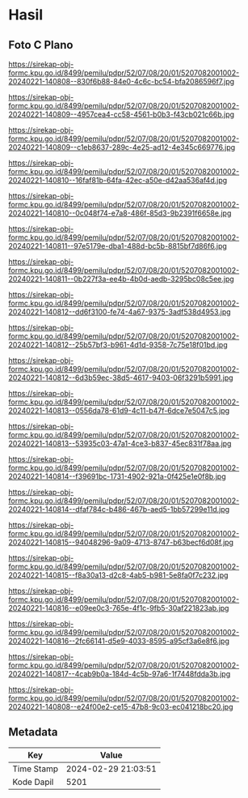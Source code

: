 # Hasil

## Foto C Plano

https://sirekap-obj-formc.kpu.go.id/8499/pemilu/pdpr/52/07/08/20/01/5207082001002-20240221-140808--830f6b88-84e0-4c6c-bc54-bfa2086596f7.jpg

https://sirekap-obj-formc.kpu.go.id/8499/pemilu/pdpr/52/07/08/20/01/5207082001002-20240221-140809--4957cea4-cc58-4561-b0b3-f43cb021c66b.jpg

https://sirekap-obj-formc.kpu.go.id/8499/pemilu/pdpr/52/07/08/20/01/5207082001002-20240221-140809--c1eb8637-289c-4e25-ad12-4e345c669776.jpg

https://sirekap-obj-formc.kpu.go.id/8499/pemilu/pdpr/52/07/08/20/01/5207082001002-20240221-140810--16faf81b-64fa-42ec-a50e-d42aa536af4d.jpg

https://sirekap-obj-formc.kpu.go.id/8499/pemilu/pdpr/52/07/08/20/01/5207082001002-20240221-140810--0c048f74-e7a8-486f-85d3-9b2391f6658e.jpg

https://sirekap-obj-formc.kpu.go.id/8499/pemilu/pdpr/52/07/08/20/01/5207082001002-20240221-140811--97e5179e-dba1-488d-bc5b-8815bf7d86f6.jpg

https://sirekap-obj-formc.kpu.go.id/8499/pemilu/pdpr/52/07/08/20/01/5207082001002-20240221-140811--0b227f3a-ee4b-4b0d-aedb-3295bc08c5ee.jpg

https://sirekap-obj-formc.kpu.go.id/8499/pemilu/pdpr/52/07/08/20/01/5207082001002-20240221-140812--dd6f3100-fe74-4a67-9375-3adf538d4953.jpg

https://sirekap-obj-formc.kpu.go.id/8499/pemilu/pdpr/52/07/08/20/01/5207082001002-20240221-140812--25b57bf3-b961-4d1d-9358-7c75e18f01bd.jpg

https://sirekap-obj-formc.kpu.go.id/8499/pemilu/pdpr/52/07/08/20/01/5207082001002-20240221-140812--6d3b59ec-38d5-4617-9403-06f3291b5991.jpg

https://sirekap-obj-formc.kpu.go.id/8499/pemilu/pdpr/52/07/08/20/01/5207082001002-20240221-140813--0556da78-61d9-4c11-b47f-6dce7e5047c5.jpg

https://sirekap-obj-formc.kpu.go.id/8499/pemilu/pdpr/52/07/08/20/01/5207082001002-20240221-140813--53935c03-47a1-4ce3-b837-45ec831f78aa.jpg

https://sirekap-obj-formc.kpu.go.id/8499/pemilu/pdpr/52/07/08/20/01/5207082001002-20240221-140814--f39691bc-1731-4902-921a-0f425e1e0f8b.jpg

https://sirekap-obj-formc.kpu.go.id/8499/pemilu/pdpr/52/07/08/20/01/5207082001002-20240221-140814--dfaf784c-b486-467b-aed5-1bb57299e11d.jpg

https://sirekap-obj-formc.kpu.go.id/8499/pemilu/pdpr/52/07/08/20/01/5207082001002-20240221-140815--94048296-9a09-4713-8747-b63becf6d08f.jpg

https://sirekap-obj-formc.kpu.go.id/8499/pemilu/pdpr/52/07/08/20/01/5207082001002-20240221-140815--f8a30a13-d2c8-4ab5-b981-5e8fa0f7c232.jpg

https://sirekap-obj-formc.kpu.go.id/8499/pemilu/pdpr/52/07/08/20/01/5207082001002-20240221-140816--e09ee0c3-765e-4f1c-9fb5-30af221823ab.jpg

https://sirekap-obj-formc.kpu.go.id/8499/pemilu/pdpr/52/07/08/20/01/5207082001002-20240221-140816--2fc66141-d5e9-4033-8595-a95cf3a6e8f6.jpg

https://sirekap-obj-formc.kpu.go.id/8499/pemilu/pdpr/52/07/08/20/01/5207082001002-20240221-140817--4cab9b0a-184d-4c5b-97a6-1f7448fdda3b.jpg

https://sirekap-obj-formc.kpu.go.id/8499/pemilu/pdpr/52/07/08/20/01/5207082001002-20240221-140808--e24f00e2-ce15-47b8-9c03-ec041218bc20.jpg


## Metadata

| Key        | Value               |
| ---------- | ------------------- |
| Time Stamp | 2024-02-29 21:03:51 |
| Kode Dapil | 5201                |



